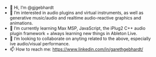 - 👋 Hi, I’m @gjgebhardt
- 👀 I’m interested in audio plugins and virtual instruments, as well as generative music/audio and realtime audio-reactive graphics and animations.
- 🌱 I’m currently learning Max MSP, JavaScript, the iPlug2 C++ audio plugin framework + always learning new things in Ableton Live.
- 💞️ I’m looking to collaborate on anyting related to the above, especially ive audio/visual performance.
- 📫 How to reach me: https://www.linkedin.com/in/garethgebhardt/

<!---
gjgebhardt/gjgebhardt is a ✨ special ✨ repository because its `README.md` (this file) appears on your GitHub profile.
You can click the Preview link to take a look at your changes.
--->
